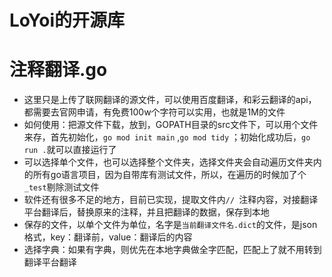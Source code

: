 # LoYoi的开源库

# 注释翻译.go
- 这里只是上传了联网翻译的源文件，可以使用百度翻译，和彩云翻译的api，都需要去官网申请，有免费100w个字符可以实用，也就是1M的文件
- 如何使用：把源文件下载，放到，GOPATH目录的src文件下，可以用个文件来存，首先初始化，`go mod init main` ,`go mod tidy` ；初始化成功后，`go run .`就可以直接运行了
- 可以选择单个文件，也可以选择整个文件夹，选择文件夹会自动遍历文件夹内的所有go语言项目，因为自带库有测试文件，所以，在遍历的时候加了个`_test`剔除测试文件
- 软件还有很多不足的地方，目前已实现，提取文件内`// `注释内容，对接翻译平台翻译后，替换原来的注释，并且把翻译的数据，保存到本地
- 保存的文件，以单个文件为单位，名字是`当前翻译文件名.dict`的文件，是json格式，key：翻译前，value：翻译后的内容
- 选择字典：如果有字典，则优先在本地字典做全字匹配，匹配上了就不用转到翻译平台翻译

